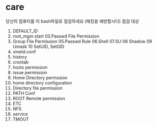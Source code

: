 # care
당신의 컴퓨터를 이 bash파일로 점검하세요 (해킹을 예방합시다)
점검 대상
01. DEFAULT_ID
02. root_mgm start
03.Passwd File Permission 
04. Group File Permission 
05.Passwd Rule 
06.Shell 
07.SU 
08 Shadow 
09 Umask 
10 SetUID, SetGID 
11. xinetd.conf 
12. history 
13. crontab
14. hosts permission 
15. issue permission
16. Home Directory permssion
17. home directory configuration
18. Directory file permission
19. PATH Conf
20. ROOT Remote permission
21. ETC
22. NFS
23. service
24. TMOUT






